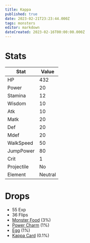 ```yaml
---
title: Kappa
published: true
date: 2023-02-21T23:23:44.000Z
tags: monsters
editor: markdown
dateCreated: 2023-02-16T00:00:00.000Z
---
```


# Stats
|Stat|Value|
|-|-|
|HP|432|
|Power|20|
|Stamina|12|
|Wisdom|10|
|Atk|10|
|Matk|20|
|Def|20|
|Mdef|20|
|WalkSpeed|50|
|JumpPower|80|
|Crit|1|
|Projectile|No|
|Element|Neutral|

# Drops
 * 55 Exp
 * 36 Flips
 * [Monster Food](/items/monster-food.md) (3%)
 * [Power Charm](/items/power-charm.md) (1%)
 * [Egg](/items/egg.md) (1%)
 * [Kappa Card](/items/kappa-card.md) (0.1%)
